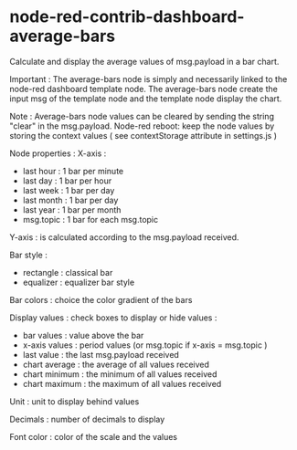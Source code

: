 # node-red-contrib-dashboard-average-bars
Calculate and display the average values of msg.payload in a bar chart.

Important :
The average-bars node is simply and necessarily linked to the node-red dashboard template node. The average-bars node create the input msg of the template node and the template node display the chart.


Note :
Average-bars node values can be cleared by sending the string "clear" in the msg.payload. 
Node-red reboot: keep the node values by storing the context values ( see contextStorage attribute in settings.js )


Node properties :
X-axis :
- last hour : 1 bar per minute
- last day : 1 bar per hour
- last week : 1 bar per day
- last month : 1 bar per day
- last year : 1 bar per month
- msg.topic : 1 bar for each msg.topic
  
Y-axis : is calculated according to the msg.payload received.

Bar style :
- rectangle : classical bar
- equalizer : equalizer bar style

Bar colors : choice the color gradient of the bars

Display values : check boxes to display or hide values :
- bar values : value above the bar
- x-axis values : period values (or msg.topic if x-axis = msg.topic )
- last value : the last msg.payload received
- chart average : the average of all values received
- chart minimum : the minimum of all values received
- chart maximum : the maximum of all values received

Unit : unit to display behind values

Decimals : number of decimals to display

Font color : color of the scale and the values
